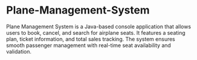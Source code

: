 # Plane-Management-System
Plane Management System is a Java-based console application that allows users to book, cancel, and search for airplane seats. It features a seating plan, ticket information, and total sales tracking. The system ensures smooth passenger management with real-time seat availability and validation.
